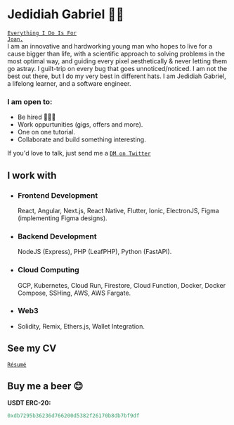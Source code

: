 # Jedidiah Gabriel 👋🏼
<code>[Everything I Do Is For Joan.](https://loml.jedshock.com/)</code><br>
I am an innovative and hardworking young man who hopes to live for a cause bigger than life, with a scientific approach to solving problems in the most optimal way, and guiding every pixel aesthetically & never letting them go astray. I guilt-trip on every bug that goes unnoticed/noticed. I am not the best out there, but I do my very best in different hats. I am Jedidiah Gabriel, a lifelong learner, and a software engineer.

### I am open to:
- Be hired 🙇🏼‍♂️
- Work oppurtunities (gigs, offers and more).
- One on one tutorial.
- Collaborate and build something interesting.

If you'd love to talk, just send me a <code>[DM on Twitter](https://twitter.com/jedshock)</code>

## I work with
- ### Frontend Development
   React, Angular, Next.js, React Native, Flutter, Ionic, ElectronJS, Figma (implementing Figma designs).
- ### Backend Development
   NodeJS (Express), PHP (LeafPHP), Python (FastAPI). 
- ### Cloud Computing
   GCP, Kubernetes, Cloud Run, Firestore, Cloud Function, Docker, Docker Compose, SSHing, AWS, AWS Fargate. 
- ### Web3
- Solidity, Remix, Ethers.js, Wallet Integration. 
## See my CV
<code>[Résumé](https://drive.google.com/file/d/1gDYY5huOZWYo9QTJN20EJVVpIGh3Qvx5/view?usp=sharing)</code>

## Buy me a beer 😊
<b>USDT ERC-20:</b>
```javascript
0xdb7295b36236d766200d5382f26170b8db7bf9df
```

